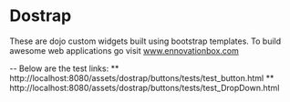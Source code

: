 # Dostrap

These are dojo custom widgets built using bootstrap templates. 
To build awesome web applications go visit www.ennovationbox.com

--
Below are the test links:
** http://localhost:8080/assets/dostrap/buttons/tests/test_button.html
** http://localhost:8080/assets/dostrap/buttons/tests/test_DropDown.html


